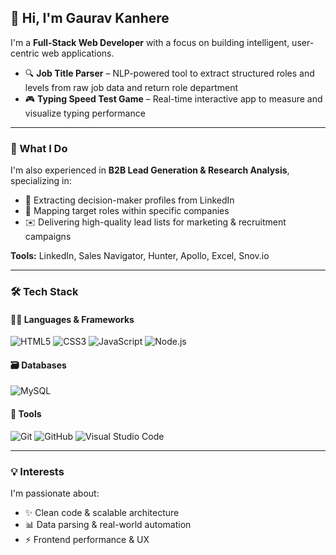 ## 👋 Hi, I'm Gaurav Kanhere

I'm a **Full-Stack Web Developer** with a focus on building intelligent, user-centric web applications.

- 🔍 **Job Title Parser** – NLP-powered tool to extract structured roles and levels from raw job data and return role department  
- 🎮 **Typing Speed Test Game** – Real-time interactive app to measure and visualize typing performance  

---

### 📌 What I Do

I'm also experienced in **B2B Lead Generation & Research Analysis**, specializing in:

- 🔎 Extracting decision-maker profiles from LinkedIn  
- 🧩 Mapping target roles within specific companies  
- ✉️ Delivering high-quality lead lists for marketing & recruitment campaigns  

**Tools:** LinkedIn, Sales Navigator, Hunter, Apollo, Excel, Snov.io  

---

### 🛠️ Tech Stack

#### 👨‍💻 Languages & Frameworks

![HTML5](https://img.shields.io/badge/-HTML5-E34F26?style=flat&logo=html5&logoColor=white)
![CSS3](https://img.shields.io/badge/-CSS3-1572B6?style=flat&logo=css3&logoColor=white)
![JavaScript](https://img.shields.io/badge/-JavaScript-F7DF1E?style=flat&logo=javascript&logoColor=black)
![Node.js](https://img.shields.io/badge/-Node.js-339933?style=flat&logo=node.js&logoColor=white)

#### 🗃️ Databases

![MySQL](https://img.shields.io/badge/-MySQL-4479A1?style=flat&logo=mysql&logoColor=white)

#### 🧰 Tools

![Git](https://img.shields.io/badge/-Git-F05032?style=flat&logo=git&logoColor=white)
![GitHub](https://img.shields.io/badge/-GitHub-181717?style=flat&logo=github&logoColor=white)
![Visual Studio Code](https://img.shields.io/badge/-VS%20Code-007ACC?style=flat&logo=visual-studio-code&logoColor=white)

---

### 💡 Interests

I'm passionate about:

- ✨ Clean code & scalable architecture  
- 📊 Data parsing & real-world automation  
- ⚡ Frontend performance & UX
